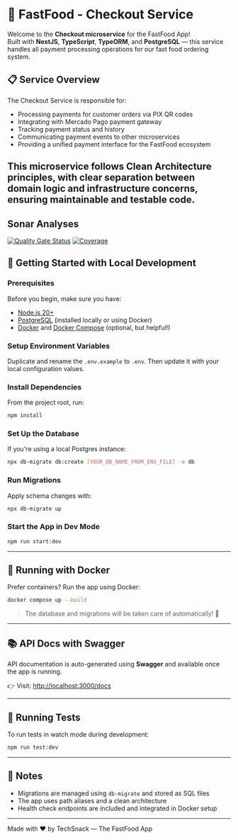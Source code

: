 # 🍔 FastFood - Checkout Service

Welcome to the **Checkout microservice** for the FastFood App!  
Built with **NestJS**, **TypeScript**, **TypeORM**, and **PostgreSQL** — this service handles all payment processing operations for our fast food ordering system.

## 📋 Service Overview

The Checkout Service is responsible for:

- Processing payments for customer orders via PIX QR codes
- Integrating with Mercado Pago payment gateway
- Tracking payment status and history
- Communicating payment events to other microservices
- Providing a unified payment interface for the FastFood ecosystem

This microservice follows Clean Architecture principles, with clear separation between domain logic and infrastructure concerns, ensuring maintainable and testable code.
---
## Sonar Analyses

[![Quality Gate Status](https://sonarcloud.io/api/project_badges/measure?project=tech-snack-fiap-soat-tech-challenge_fastfood-checkout-service&metric=alert_status)](https://sonarcloud.io/summary/new_code?id=tech-snack-fiap-soat-tech-challenge_fastfood-checkout-service)
[![Coverage](https://sonarcloud.io/api/project_badges/measure?project=tech-snack-fiap-soat-tech-challenge_fastfood-checkout-service&metric=coverage)](https://sonarcloud.io/summary/new_code?id=tech-snack-fiap-soat-tech-challenge_fastfood-checkout-service)

## 🚀 Getting Started with Local Development

### Prerequisites

Before you begin, make sure you have:

- [Node.js 20+](https://nodejs.org/pt/download)
- [PostgreSQL](https://www.postgresql.org/download/) (installed locally or using Docker)
- [Docker](https://docs.docker.com/engine/install/) and [Docker Compose](https://docs.docker.com/compose/install/) (optional, but helpful!)

### Setup Environment Variables

Duplicate and rename the `.env.example` to `.env`. Then update it with your local configuration values.

### Install Dependencies

From the project root, run:

```bash
npm install
```

### Set Up the Database

If you're using a local Postgres instance:

```bash
npx db-migrate db:create [YOUR_DB_NAME_FROM_ENV_FILE] -e db
```

### Run Migrations

Apply schema changes with:

```bash
npx db-migrate up
```

### Start the App in Dev Mode

```bash
npm run start:dev
```

---

## 🐳 Running with Docker

Prefer containers? Run the app using Docker:

```bash
docker compose up --build
```

> The database and migrations will be taken care of automatically! 🙌

---

## 📚 API Docs with Swagger

API documentation is auto-generated using **Swagger** and available once the app is running.

👉 Visit: [http://localhost:3000/docs](http://localhost:3000/docs)

---

## 🧪 Running Tests

To run tests in watch mode during development:

```bash
npm run test:dev
```

---

## 📝 Notes

- Migrations are managed using `db-migrate` and stored as SQL files
- The app uses path aliases and a clean architecture
- Health check endpoints are included and integrated in Docker setup

---

Made with ❤️ by TechSnack — The FastFood App
